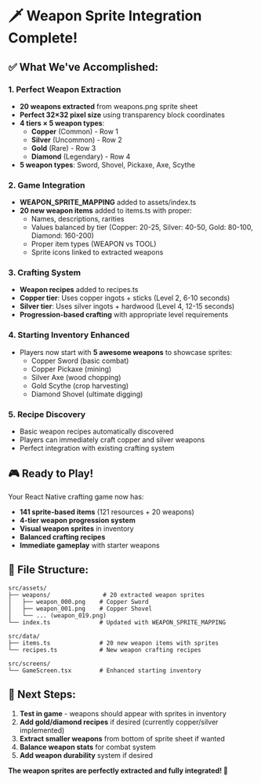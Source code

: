 # 🗡️ Weapon Sprite Integration Complete!

## ✅ What We've Accomplished:

### 1. **Perfect Weapon Extraction**

- **20 weapons extracted** from weapons.png sprite sheet
- **Perfect 32×32 pixel size** using transparency block coordinates
- **4 tiers × 5 weapon types**:
  - **Copper** (Common) - Row 1
  - **Silver** (Uncommon) - Row 2
  - **Gold** (Rare) - Row 3
  - **Diamond** (Legendary) - Row 4
- **5 weapon types**: Sword, Shovel, Pickaxe, Axe, Scythe

### 2. **Game Integration**

- **WEAPON_SPRITE_MAPPING** added to assets/index.ts
- **20 new weapon items** added to items.ts with proper:
  - Names, descriptions, rarities
  - Values balanced by tier (Copper: 20-25, Silver: 40-50, Gold: 80-100, Diamond: 160-200)
  - Proper item types (WEAPON vs TOOL)
  - Sprite icons linked to extracted weapons

### 3. **Crafting System**

- **Weapon recipes** added to recipes.ts
- **Copper tier**: Uses copper ingots + sticks (Level 2, 6-10 seconds)
- **Silver tier**: Uses silver ingots + hardwood (Level 4, 12-15 seconds)
- **Progression-based crafting** with appropriate level requirements

### 4. **Starting Inventory Enhanced**

- Players now start with **5 awesome weapons** to showcase sprites:
  - Copper Sword (basic combat)
  - Copper Pickaxe (mining)
  - Silver Axe (wood chopping)
  - Gold Scythe (crop harvesting)
  - Diamond Shovel (ultimate digging)

### 5. **Recipe Discovery**

- Basic weapon recipes automatically discovered
- Players can immediately craft copper and silver weapons
- Perfect integration with existing crafting system

## 🎮 Ready to Play!

Your React Native crafting game now has:

- **141 sprite-based items** (121 resources + 20 weapons)
- **4-tier weapon progression system**
- **Visual weapon sprites** in inventory
- **Balanced crafting recipes**
- **Immediate gameplay** with starter weapons

## 📁 File Structure:

```
src/assets/
├── weapons/               # 20 extracted weapon sprites
│   ├── weapon_000.png    # Copper Sword
│   ├── weapon_001.png    # Copper Shovel
│   └── ... (weapon_019.png)
└── index.ts              # Updated with WEAPON_SPRITE_MAPPING

src/data/
├── items.ts              # 20 new weapon items with sprites
└── recipes.ts            # New weapon crafting recipes

src/screens/
└── GameScreen.tsx        # Enhanced starting inventory
```

## 🚀 Next Steps:

1. **Test in game** - weapons should appear with sprites in inventory
2. **Add gold/diamond recipes** if desired (currently copper/silver implemented)
3. **Extract smaller weapons** from bottom of sprite sheet if wanted
4. **Balance weapon stats** for combat system
5. **Add weapon durability** system if desired

**The weapon sprites are perfectly extracted and fully integrated! 🎉**
